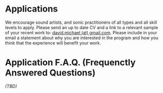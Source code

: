 # Applications

We encourage sound artists, and sonic practitioners of all types and all skill levels to apply. Please send an up to date CV and a link to a relevant sample of your recent work to: [david.michael (at) gmail.com](mailto:david.michael@gmail.com?subject=Talladega%20Sound%20Residency%20Application%20Submission). Please include in your email a statement about why you are interested in the program and how you think that the experience will benefit your work.

# Application F.A.Q. (Frequenctly Answered Questions)

_(TBD)_